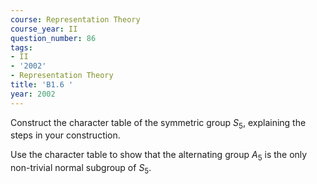 ```yaml
---
course: Representation Theory
course_year: II
question_number: 86
tags:
- II
- '2002'
- Representation Theory
title: 'B1.6 '
year: 2002
---
```



Construct the character table of the symmetric group $S_{5}$, explaining the steps in your construction.

Use the character table to show that the alternating group $A_{5}$ is the only non-trivial normal subgroup of $S_{5}$.